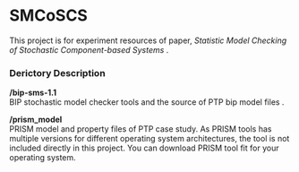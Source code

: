 # SMCoSCS

This project is for experiment resources of paper,  *Statistic Model Checking of Stochastic Component-based Systems* .

### Derictory Description

**/bip-sms-1.1** <br>
BIP stochastic model checker tools and the source of PTP bip model files .


**/prism_model** <br>
PRISM model and property files of PTP case study. As PRISM tools has multiple versions for different operating system architectures, the tool is not included directly in this project. You can download PRISM tool fit for your operating system.

